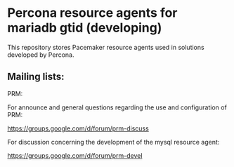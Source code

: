 Percona resource agents for mariadb gtid (developing)
=======================

This repository stores Pacemaker resource agents used in solutions developed by Percona.

Mailing lists:
-------------

PRM: 

For announce and general questions regarding the use and configuration of PRM:

https://groups.google.com/d/forum/prm-discuss

For discussion concerning the development of the mysql resource agent:

https://groups.google.com/d/forum/prm-devel
